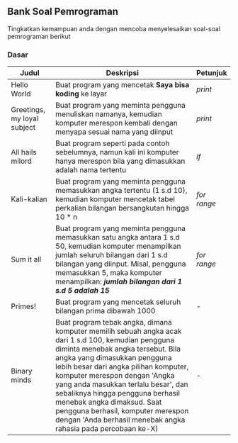 ## Bank Soal Pemrograman 

Tingkatkan kemampuan anda dengan mencoba menyelesaikan soal-soal pemrograman berikut

### Dasar
| Judul | Deskripsi | Petunjuk |
| ----- | --------- | -------- |
| Hello World | Buat program yang mencetak **Saya bisa koding** ke layar | *print* |
| Greetings, my loyal subject | Buat program yang meminta pengguna menuliskan namanya, kemudian komputer merespon kembali dengan menyapa sesuai nama yang diinput | *print* |
| All hails milord | Buat program seperti pada contoh sebelumnya, namun kali ini komputer hanya merespon bila yang dimasukkan adalah nama tertentu | *if* |
| Kali-kalian | Buat program yang meminta pengguna memasukkan angka tertentu (1 s.d 10), kemudian komputer mencetak tabel perkalian bilangan bersangkutan hingga 10 * n | *for* *range* |
| Sum it all | Buat program yang meminta pengguna memasukkan satu angka antara 1 s.d 50, kemudian komputer menampilkan jumlah seluruh bilangan dari 1 s.d bilangan yang diinput. Misal, pengguna memasukkan 5, maka komputer menampilkan: ***jumlah bilangan dari 1 s.d 5 adalah 15*** | *for* *range* |
| Primes! | Buat program yang mencetak seluruh bilangan prima dibawah 1000 | - |
| Binary minds | Buat program tebak angka, dimana komputer memilih sebuah angka acak dari 1 s.d 100, kemudian pengguna diminta menebak angka tersebut. Bila angka yang dimasukkan pengguna lebih besar dari angka pilihan komputer, komputer merespon dengan 'Angka yang anda masukkan terlalu besar', dan sebaliknya hingga pengguna berhasil menebak angka dimaksud. Saat pengguna berhasil, komputer merespon dengan 'Anda berhasil menebak angka rahasia pada percobaan ke-X) | - |

